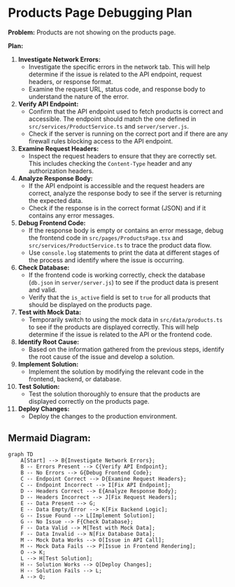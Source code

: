 # Products Page Debugging Plan

**Problem:** Products are not showing on the products page.

**Plan:**

1.  **Investigate Network Errors:**
    *   Investigate the specific errors in the network tab. This will help determine if the issue is related to the API endpoint, request headers, or response format.
    *   Examine the request URL, status code, and response body to understand the nature of the error.
2.  **Verify API Endpoint:**
    *   Confirm that the API endpoint used to fetch products is correct and accessible. The endpoint should match the one defined in `src/services/ProductService.ts` and `server/server.js`.
    *   Check if the server is running on the correct port and if there are any firewall rules blocking access to the API endpoint.
3.  **Examine Request Headers:**
    *   Inspect the request headers to ensure that they are correctly set. This includes checking the `Content-Type` header and any authorization headers.
4.  **Analyze Response Body:**
    *   If the API endpoint is accessible and the request headers are correct, analyze the response body to see if the server is returning the expected data.
    *   Check if the response is in the correct format (JSON) and if it contains any error messages.
5.  **Debug Frontend Code:**
    *   If the response body is empty or contains an error message, debug the frontend code in `src/pages/ProductsPage.tsx` and `src/services/ProductService.ts` to trace the product data flow.
    *   Use `console.log` statements to print the data at different stages of the process and identify where the issue is occurring.
6.  **Check Database:**
    *   If the frontend code is working correctly, check the database (`db.json` in `server/server.js`) to see if the product data is present and valid.
    *   Verify that the `is_active` field is set to `true` for all products that should be displayed on the products page.
7.  **Test with Mock Data:**
    *   Temporarily switch to using the mock data in `src/data/products.ts` to see if the products are displayed correctly. This will help determine if the issue is related to the API or the frontend code.
8.  **Identify Root Cause:**
    *   Based on the information gathered from the previous steps, identify the root cause of the issue and develop a solution.
9.  **Implement Solution:**
    *   Implement the solution by modifying the relevant code in the frontend, backend, or database.
10. **Test Solution:**
    *   Test the solution thoroughly to ensure that the products are displayed correctly on the products page.
11. **Deploy Changes:**
    *   Deploy the changes to the production environment.

## Mermaid Diagram:

```mermaid
graph TD
    A[Start] --> B{Investigate Network Errors};
    B -- Errors Present --> C{Verify API Endpoint};
    B -- No Errors --> G{Debug Frontend Code};
    C -- Endpoint Correct --> D{Examine Request Headers};
    C -- Endpoint Incorrect --> I[Fix API Endpoint];
    D -- Headers Correct --> E{Analyze Response Body};
    D -- Headers Incorrect --> J[Fix Request Headers];
    E -- Data Present --> G;
    E -- Data Empty/Error --> K[Fix Backend Logic];
    G -- Issue Found --> L[Implement Solution];
    G -- No Issue --> F{Check Database};
    F -- Data Valid --> M[Test with Mock Data];
    F -- Data Invalid --> N[Fix Database Data];
    M -- Mock Data Works --> O[Issue in API Call];
    M -- Mock Data Fails --> P[Issue in Frontend Rendering];
    O --> K;
    L --> H[Test Solution];
    H -- Solution Works --> Q[Deploy Changes];
    H -- Solution Fails --> L;
    A --> Q;